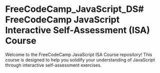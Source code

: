 # FreeCodeCamp_JavaScript_DS# FreeCodeCamp JavaScript Interactive Self-Assessment (ISA) Course

Welcome to the FreeCodeCamp JavaScript ISA Course repository! This course is designed to help you solidify your understanding of JavaScript through interactive self-assessment exercises.
